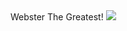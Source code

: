 <!DOCTYPE html>
<html>
  <head>Webster The Greatest!</head>
  <img src="https://user-images.githubusercontent.com/65776319/82683876-b999b900-9c1f-11ea-9ebc-bf62e7d4504e.jpg">
<body>
</body>
</html>
